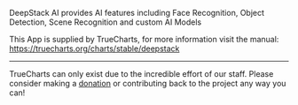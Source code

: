 DeepStack AI provides AI features including Face Recognition, Object Detection, Scene Recognition and custom AI Models

This App is supplied by TrueCharts, for more information visit the manual: https://truecharts.org/charts/stable/deepstack

---

TrueCharts can only exist due to the incredible effort of our staff.
Please consider making a [donation](https://truecharts.org/docs/about/sponsor) or contributing back to the project any way you can!
